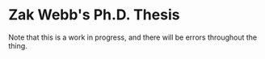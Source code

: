 # Zak Webb's Ph.D. Thesis
Note that this is a work in progress, and there will be errors throughout the thing.
